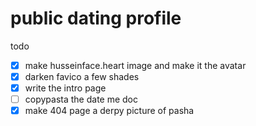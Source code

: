 # public dating profile

todo

- [x] make husseinface.heart image and make it the avatar
- [x] darken favico a few shades
- [x] write the intro page
- [ ] copypasta the date me doc
- [x] make 404 page a derpy picture of pasha
